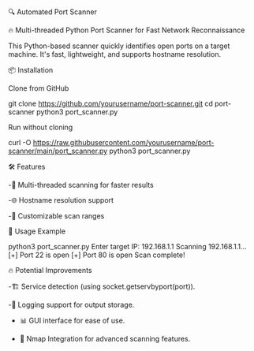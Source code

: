 🔍 Automated Port Scanner

🔥 Multi-threaded Python Port Scanner for Fast Network Reconnaissance

This Python-based scanner quickly identifies open ports on a target machine. It's fast, lightweight, and supports hostname resolution.

📦 Installation

Clone from GitHub

git clone https://github.com/yourusername/port-scanner.git
cd port-scanner
python3 port_scanner.py

Run without cloning

curl -O https://raw.githubusercontent.com/yourusername/port-scanner/main/port_scanner.py
python3 port_scanner.py

🛠 Features

 -🚀 Multi-threaded scanning for faster results

 -🌐 Hostname resolution support

 -📜 Customizable scan ranges


🚀 Usage Example

python3 port_scanner.py
Enter target IP: 192.168.1.1
Scanning 192.168.1.1...
[+] Port 22 is open
[+] Port 80 is open
Scan complete!

🔥 Potential Improvements

 -🏗 Service detection (using socket.getservbyport(port)).

 -📄 Logging support for output storage.

- 📊 GUI interface for ease of use.

- 🔗 Nmap Integration for advanced scanning features.
